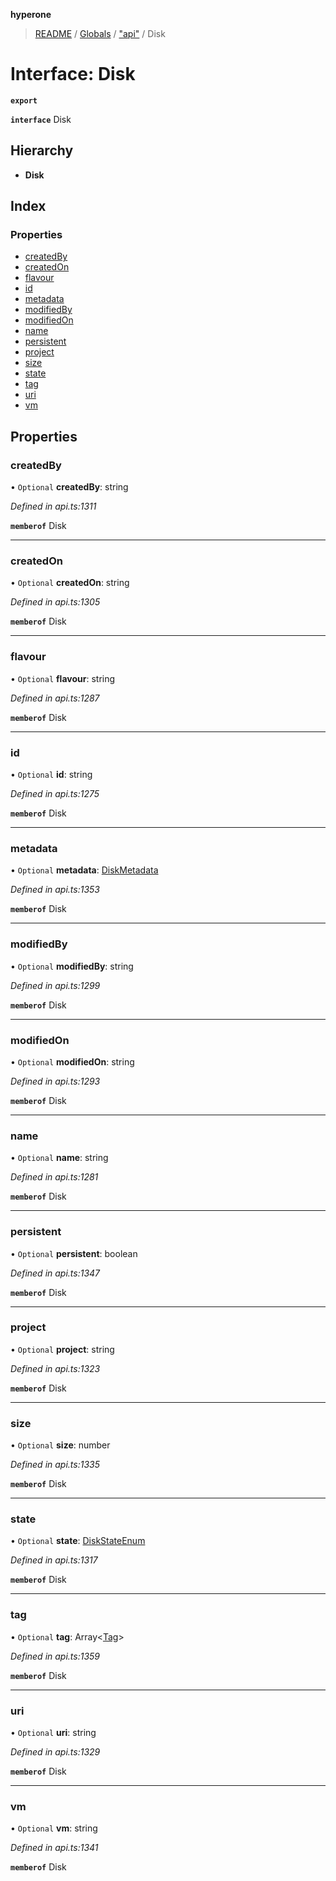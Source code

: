 **hyperone**

> [README](../README.md) / [Globals](../globals.md) / ["api"](../modules/_api_.md) / Disk

# Interface: Disk

**`export`** 

**`interface`** Disk

## Hierarchy

* **Disk**

## Index

### Properties

* [createdBy](_api_.disk.md#createdby)
* [createdOn](_api_.disk.md#createdon)
* [flavour](_api_.disk.md#flavour)
* [id](_api_.disk.md#id)
* [metadata](_api_.disk.md#metadata)
* [modifiedBy](_api_.disk.md#modifiedby)
* [modifiedOn](_api_.disk.md#modifiedon)
* [name](_api_.disk.md#name)
* [persistent](_api_.disk.md#persistent)
* [project](_api_.disk.md#project)
* [size](_api_.disk.md#size)
* [state](_api_.disk.md#state)
* [tag](_api_.disk.md#tag)
* [uri](_api_.disk.md#uri)
* [vm](_api_.disk.md#vm)

## Properties

### createdBy

• `Optional` **createdBy**: string

*Defined in api.ts:1311*

**`memberof`** Disk

___

### createdOn

• `Optional` **createdOn**: string

*Defined in api.ts:1305*

**`memberof`** Disk

___

### flavour

• `Optional` **flavour**: string

*Defined in api.ts:1287*

**`memberof`** Disk

___

### id

• `Optional` **id**: string

*Defined in api.ts:1275*

**`memberof`** Disk

___

### metadata

• `Optional` **metadata**: [DiskMetadata](_api_.diskmetadata.md)

*Defined in api.ts:1353*

**`memberof`** Disk

___

### modifiedBy

• `Optional` **modifiedBy**: string

*Defined in api.ts:1299*

**`memberof`** Disk

___

### modifiedOn

• `Optional` **modifiedOn**: string

*Defined in api.ts:1293*

**`memberof`** Disk

___

### name

• `Optional` **name**: string

*Defined in api.ts:1281*

**`memberof`** Disk

___

### persistent

• `Optional` **persistent**: boolean

*Defined in api.ts:1347*

**`memberof`** Disk

___

### project

• `Optional` **project**: string

*Defined in api.ts:1323*

**`memberof`** Disk

___

### size

• `Optional` **size**: number

*Defined in api.ts:1335*

**`memberof`** Disk

___

### state

• `Optional` **state**: [DiskStateEnum](../enums/_api_.diskstateenum.md)

*Defined in api.ts:1317*

**`memberof`** Disk

___

### tag

• `Optional` **tag**: Array\<[Tag](_api_.tag.md)>

*Defined in api.ts:1359*

**`memberof`** Disk

___

### uri

• `Optional` **uri**: string

*Defined in api.ts:1329*

**`memberof`** Disk

___

### vm

• `Optional` **vm**: string

*Defined in api.ts:1341*

**`memberof`** Disk
